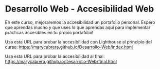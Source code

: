 # Desarrollo Web - Accesibilidad Web

En este curso, mejoraremos la accesibilidad un portafolio personal. Espero que aprendas mucho y que uses lo que aprendas aqui para implementar
prácticas accesibles en tu propio portafolio!

Usa esta URL para probar la accesibilidad con Lighthouse al principio del curso:
https://marycabrera.github.io/Desarrollo-Web/index.html

Usa esta URL para probar la accesibilidad al final:
https://marycabrera.github.io/Desarrollo-Web/final.html

